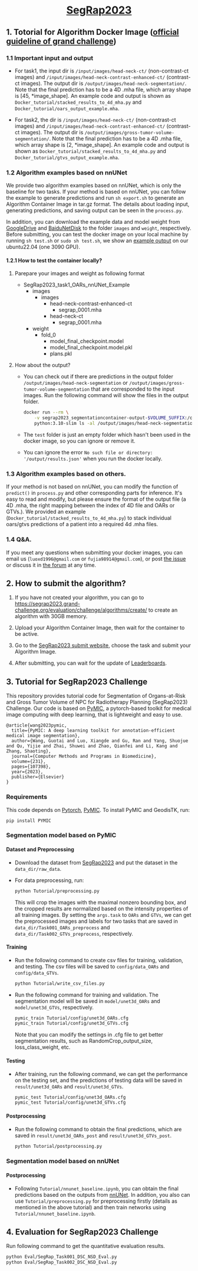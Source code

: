 # <div align=center> [SegRap2023](https://segrap2023.grand-challenge.org/)</div>

## 1. Totorial for Algorithm Docker Image ([official guideline of grand challenge](https://grand-challenge.org/documentation/test-and-deploy-your-container/))
### 1.1 Important input and output
- For task1, the input dir is `/input/images/head-neck-ct/` (non-contrast-ct images) and `/input/images/head-neck-contrast-enhanced-ct/` (contrast-ct images). The output dir is `/output/images/head-neck-segmentation/`. Note that the final prediction has to be a 4D .mha file, which array shape is [45, *image_shape]. An example code and output is shown as `Docker_tutorial/stacked_results_to_4d_mha.py` and `Docker_tutorial/oars_output_example.mha`.

- For task2, the dir is `/input/images/head-neck-ct/` (non-contrast-ct images) and `/input/images/head-neck-contrast-enhanced-ct/` (contrast-ct images). The output dir is `/output/images/gross-tumor-volume-segmentation/`. Note that the final prediction has to be a 4D .mha file, which array shape is [2, *image_shape]. An example code and output is shown as `Docker_tutorial/stacked_results_to_4d_mha.py` and `Docker_tutorial/gtvs_output_example.mha`.

### 1.2 Algorithm examples based on nnUNet
We provide two algorithm examples based on nnUNet, which is only the baseline for two tasks. If your method is based on nnUNet, you can follow the example to generate predictions and run `sh export.sh` to generate an Algorithm Container Image in tar.gz format. The details about loading input, generating predictions, and saving output can be seen in the `process.py`. 

In addition, you can download the example data and model weight from [GoogleDrive](https://drive.google.com/file/d/17hJz9hQ1sajsW0aEgmiydvL9bVchqipr/view?usp=sharing) and [BaiduNetDisk](https://pan.baidu.com/s/1lwGENM9R7z3791FxQoy7fQ?pwd=2023) to the folder `images` and  `weight`, respectively. Before submitting, you can test the docker image on your local machine by running `sh test.sh` or `sudo sh test.sh`, we show an [example output](https://github.com/HiLab-git/SegRap2023/blob/main/Docker_tutorial/outputs.png) on our ubuntu22.04 (one 3090 GPU).

#### 1.2.1 How to test the container locally?
1. Parepare your images and weight as following format
    - SegRap2023_task1_OARs_nnUNet_Example
        - images
            - images
                - head-neck-contrast-enhanced-ct
                    - segrap_0001.mha
                - head-neck-ct
                    - segrap_0001.mha
        - weight
            - fold_0
                - model_final_checkpoint.model
                - model_final_checkpoint.model.pkl
                - plans.pkl

2. How about the output?
    - You can check out if there are predictions in the output folder `/output/images/head-neck-segmentation` or `/output/images/gross-tumor-volume-segmentation` that are corresponded to the input images. Run the following command will show the files in the output folder.
        ```bash
        docker run --rm \
            -v segrap2023_segmentationcontainer-output-$VOLUME_SUFFIX:/output/ \
            python:3.10-slim ls -al /output/images/head-neck-segmentation
        ```
    - The `test` folder is just an empty folder which hasn't been used in the docker image, so you can ignore or remove it.

    - You can ignore the error `No such file or directory: '/output/results.json'` when you run the docker locally.
      
### 1.3 Algorithm examples based on others.
If your method is not based on nnUNet, you can modify the function of `predict()` in `process.py` and other corresponding parts for inference. It's easy to read and modify, but please ensure the format of the output file (a 4D .mha, the right mapping between the index of 4D file and OARs or GTVs.). We provided an example (`Docker_tutorial/stacked_results_to_4d_mha.py`) to stack individual oars/gtvs predictions of a patient into a required 4d .mha files.

### 1.4 Q&A.
If you meet any questions when submitting your docker images, you can email us (`luoxd1996@gmail.com` or `fujia98914@gmail.com`), or post [the issue](https://github.com/HiLab-git/SegRap2023/issues) or discuss it in [the forum](https://grand-challenge.org/forums/forum/segmentation-of-organs-at-risk-and-gross-tumor-volume-of-npc-699/) at any time.

## 2. How to submit the algorithm?
1. If you have not created your algorithm, you can go to https://segrap2023.grand-challenge.org/evaluation/challenge/algorithms/create/ to create an algorithm with 30GB memory.

2. Upload your Algorithm Container Image, then wait for the container to be active.

3. Go to the [SegRap2023 submit website](https://segrap2023.grand-challenge.org/evaluation/challenge/submissions/create/), choose the task and submit your Algorithm Image.

4. After submitting, you can wait for the update of [Leaderboards](https://segrap2023.grand-challenge.org/evaluation/challenge/leaderboard/).


## 3. Tutorial for SegRap2023 Challenge

This repository provides tutorial code for Segmentation of Organs-at-Risk and Gross Tumor Volume of NPC for Radiotherapy Planning (SegRap2023) Challenge. Our code is based on [PyMIC](https://github.com/HiLab-git/PyMIC), a pytorch-based toolkit for medical image computing with deep learning, that is lightweight and easy to use. 

```
@article{wang2023pymic,
  title={PyMIC: A deep learning toolkit for annotation-efficient medical image segmentation},
  author={Wang, Guotai and Luo, Xiangde and Gu, Ran and Yang, Shuojue and Qu, Yijie and Zhai, Shuwei and Zhao, Qianfei and Li, Kang and Zhang, Shaoting},
  journal={Computer Methods and Programs in Biomedicine},
  volume={231},
  pages={107398},
  year={2023},
  publisher={Elsevier}
}
```

### Requirements
This code depends on [Pytorch](https://pytorch.org), [PyMIC](https://github.com/HiLab-git/PyMIC).
To install PyMIC and GeodisTK, run:
```
pip install PYMIC
``` 


### Segmentation model based on PyMIC


#### Dataset and Preprocessing
- Download the dataset from [SegRap2023](https://segrap2023.grand-challenge.org/) and put the dataset in the `data_dir/raw_data`.

- For data preprocessing, run:
    ```bash
    python Tutorial/preprocessing.py
    ```
    This will crop the images with the maximal nonzero bounding box, and the cropped results are normalized based on the intensity properties of all training images. By setting the `args.task` to `OARs` and `GTVs`, we can get the preprocessed images and labels for two tasks that are saved in `data_dir/Task001_OARs_preprocess` and `data_dir/Task002_GTVs_preprocess`, respectively.

#### Training
- Run the following command to create csv files for training, validation, and testing. The csv files will be saved to `config/data_OARs` and `config/data_GTVs`.
    ```bash
    python Tutorial/write_csv_files.py
    ```
    
- Run the following command for training and validation. The segmentation model will be saved in `model/unet3d_OARs` and `model/unet3d_GTVs`, respectively.
    ```bash
    pymic_train Tutorial/config/unet3d_OARs.cfg
    pymic_train Tutorial/config/unet3d_GTVs.cfg
    ```
    Note that you can modify the settings in .cfg file to get better segmentation results, such as RandomCrop_output_size, loss_class_weight, etc.

#### Testing
- After training, run the following command, we can get the performance on the testing set, and the predictions of testing data will be saved in `result/unet3d_OARs` and `result/unet3d_GTVs`.
    ```bash
    pymic_test Tutorial/config/unet3d_OARs.cfg
    pymic_test Tutorial/config/unet3d_GTVs.cfg
    ```

#### Postprocessing
- Run the following command to obtain the final predictions, which are saved in `result/unet3d_OARs_post` and `result/unet3d_GTVs_post`.
    ```bash
    python Tutorial/postprocessing.py
    ```

### Segmentation model based on nnUNet
#### Postprocessing
- Following `Tutorial/nnunet_baseline.ipynb`, you can obtain the final predictions based on the outputs from [nnUNet](https://github.com/MIC-DKFZ/nnUNet). In addition, you also can use `Tutorial/preprocessing.py` for preprocessing firstly (details as mentioned in the above tutorial) and then train networks using `Tutorial/nnunet_baseline.ipynb`.


## 4. Evaluation for SegRap2023 Challenge
Run following command to get the quantitative evaluation results.
```bash
python Eval/SegRap_Task001_DSC_NSD_Eval.py
python Eval/SegRap_Task002_DSC_NSD_Eval.py
```
